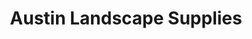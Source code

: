 ---
title: "Austin Landscape Supplies"
url: /georgetown/austin-landscape-supplies/
shop: Baustoffe
---